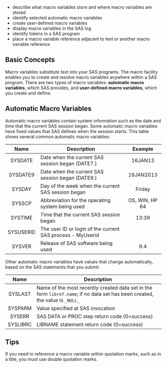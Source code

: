 * describe what macro variables store and where macro variables are stored
* identify selected automatic macro variables
* create user-defined macro variables
* display macro variables in the SAS log
* identify tokens in a SAS program
* place a macro variable reference adjacent to text or another macro variable reference

## Basic Concepts

Macro variables substitute text into your SAS programs. The macro facility enables you to create and resolve macro variables anywhere within a SAS program. There are two types of macro variables: **automatic macro variables**, which SAS provides, and **user-defined macro variables**, which you create and define.

## Automatic Macro Variables

Automatic macro variables contain system information such as the date and time that the current SAS session began. Some automatic macro variables have fixed values that SAS defines when the session starts. This table shows several common automatic macro variables:

| Name	        | Description   | Example       |
|:-------------:|---------------|:-------------:|
| SYSDATE	      | Date when the current SAS session began (DATE7.)	| 16JAN13 |
| SYSDATE9	    | Date when the current SAS session began (DATE9.)	| 16JAN2013 |
| SYSDAY	      | Day of the week when the current SAS session began	| Friday |
| SYSSCP	      | Abbreviation for the operating system being used	| OS, WIN, HP 64 |
| SYSTIME	      | Time that the current SAS session began	| 13:39 |
| SYSUSERID	    | The user ID or login of the current SAS process	- MyUserid |
| SYSVER	      | Release of SAS software being used	| 9.4 |

Other automatic macro variables have values that change automatically, based on the SAS statements that you submit.

| Name | Description |
|:-----:|------------|
| SYSLAST	| Name of the most recently created data set in the form `libref.name`; if no data set has been created, the value is `_NULL_`|
| SYSPARM	| Value specified at SAS invocation |
| SYSERR	| SAS DATA or PROC step return code (0=success) |
| SYSLIBRC | LIBNAME statement return code (0=success) |

## Tips

If you need to reference a macro variable within quotation marks, such as in a title, you must use double quotation marks.
